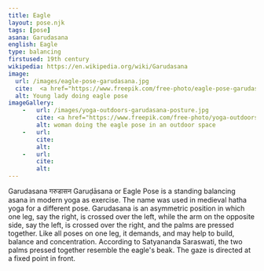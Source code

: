 ```yaml
---
title: Eagle
layout: pose.njk
tags: [pose]
asana: Garudasana
english: Eagle
type: balancing
firstused: 19th century
wikipedia: https://en.wikipedia.org/wiki/Garudasana
image: 
  url: /images/eagle-pose-garudasana.jpg
  cite:  <a href="https://www.freepik.com/free-photo/eagle-pose-garudasana_1280313.htm?query=Garudasana[yoga%20pose">photo<a> by <a href="https://www.freepik.com/yanalya">Yanalya</a> from freepik
  alt: Young lady doing eagle pose
imageGallery:
    -   url: /images/yoga-outdoors-garudasana-posture.jpg
        cite: <a href="https://www.freepik.com/free-photo/yoga-outdoors-garudasana-posture_1281673.htm">photo<a> by <a href="https://www.freepik.com/yanalya">Yanalya</a> from freepik
        alt: woman doing the eagle pose in an outdoor space
    -   url: 
        cite: 
        alt: 
    -   url: 
        cite:
        alt: 
---
```

Garudasana गरुडासन Garuḍāsana or Eagle Pose is a standing balancing asana in modern yoga as exercise. The name was used in medieval hatha yoga for a different pose. Garudasana is an asymmetric position in which one leg, say the right, is crossed over the left, while the arm on the opposite side, say the left, is crossed over the right, and the palms are pressed together. Like all poses on one leg, it demands, and may help to build, balance and concentration. According to Satyananda Saraswati, the two palms pressed together resemble the eagle's beak. The gaze is directed at a fixed point in front.